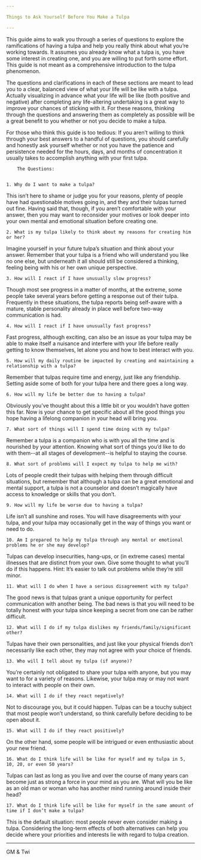 ```yaml
---

Things to Ask Yourself Before You Make a Tulpa

---
```


This guide aims to walk you through a series of questions to explore the ramifications of having a tulpa and help you really think about what you’re working towards. It assumes you already know what a tulpa is, you have some interest in creating one, and you are willing to put forth some effort. This guide is not meant as a comprehensive introduction to the tulpa phenomenon.

The questions and clarifications in each of these sections are meant to lead you to a clear, balanced view of what your life will be like with a tulpa. Actually visualizing in advance what your life will be like (both positive and negative) after completing any life-altering undertaking is a great way to improve your chances of sticking with it. For these reasons, thinking through the questions and answering them as completely as possible will be a great benefit to you whether or not you decide to make a tulpa.

For those who think this guide is too tedious: If you aren’t willing to think through your best answers to a handful of questions, you should carefully and honestly ask yourself whether or not you have the patience and persistence needed for the hours, days, and months of concentration it usually takes to accomplish anything with your first tulpa.

		The Questions:


	1. Why do I want to make a tulpa?

This isn’t here to shame or judge you for your reasons, plenty of people have had questionable motives going in, and they and their tulpas turned out fine. Having said that, though, if you aren’t comfortable with your answer, then you may want to reconsider your motives or look deeper into your own mental and emotional situation before creating one.


	2. What is my tulpa likely to think about my reasons for creating him or her?

Imagine yourself in your future tulpa’s situation and think about your answer. Remember that your tulpa is a friend who will understand you like no one else, but underneath it all should still be considered a thinking, feeling being with his or her own unique perspective.


	3. How will I react if I have unusually slow progress?

Though most see progress in a matter of months, at the extreme, some people take several years before getting a response out of their tulpa. Frequently in these situations, the tulpa reports being self-aware with a mature, stable personality already in place well before two-way communication is had.


	4. How will I react if I have unusually fast progress?

Fast progress, although exciting, can also be an issue as your tulpa may be able to make itself a nuisance and interfere with your life before really getting to know themselves, let alone you and how to best interact with you.


	5. How will my daily routine be impacted by creating and maintaining a relationship with a tulpa?

Remember that tulpas require time and energy, just like any friendship. Setting aside some of both for your tulpa here and there goes a long way.


	6. How will my life be better due to having a tulpa?

Obviously you’ve thought about this a little bit or you wouldn’t have gotten this far. Now is your chance to get specific about all the good things you hope having a lifelong companion in your head will bring you.


	7. What sort of things will I spend time doing with my tulpa?

Remember a tulpa is a companion who is with you all the time and is nourished by your attention. Knowing what sort of things you’d like to do with them--at all stages of development--is helpful to staying the course.


	8. What sort of problems will I expect my tulpa to help me with?

Lots of people credit their tulpas with helping them through difficult situations, but remember that although a tulpa can be a great emotional and mental support, a tulpa is not a counselor and doesn’t magically have access to knowledge or skills that you don’t.


	9. How will my life be worse due to having a tulpa?

Life isn’t all sunshine and roses. You will have disagreements with your tulpa, and your tulpa may occasionally get in the way of things you want or need to do.


	10. Am I prepared to help my tulpa through any mental or emotional problems he or she may develop?

Tulpas can develop insecurities, hang-ups, or (in extreme cases) mental illnesses that are distinct from your own. Give some thought to what you’ll do if this happens. Hint: It’s easier to talk out problems while they’re still minor.


	11. What will I do when I have a serious disagreement with my tulpa?

The good news is that tulpas grant a unique opportunity for perfect communication with another being. The bad news is that you will need to be totally honest with your tulpa since keeping a secret from one can be rather difficult.


	12. What will I do if my tulpa dislikes my friends/family/significant other?

Tulpas have their own personalities, and just like your physical friends don’t necessarily like each other, they may not agree with your choice of friends.


	13. Who will I tell about my tulpa (if anyone)?

You’re certainly not obligated to share your tulpa with anyone, but you may want to for a variety of reasons. Likewise, your tulpa may or may not want to interact with people on their own.


	14. What will I do if they react negatively?

Not to discourage you, but it could happen. Tulpas can be a touchy subject that most people won’t understand, so think carefully before deciding to be open about it.


	15. What will I do if they react positively?

On the other hand, some people will be intrigued or even enthusiastic about your new friend.


	16. What do I think life will be like for myself and my tulpa in 5, 10, 20, or even 50 years?

Tulpas can last as long as you live and over the course of many years can become just as strong a force in your mind as you are. What will you be like as an old man or woman who has another mind running around inside their head?


	17. What do I think life will be like for myself in the same amount of time if I don’t make a tulpa?

This is the default situation: most people never even consider making a tulpa. Considering the long-term effects of both alternatives can help you decide where your priorities and interests lie with regard to tulpa creation.

---

GM & Twi
